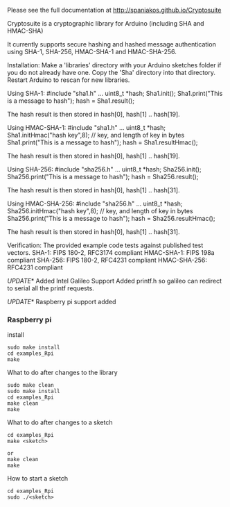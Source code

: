 Please see the full documentation at http://spaniakos.github.io/Cryptosuite

Cryptosuite is a cryptographic library for Arduino (including SHA and HMAC-SHA)

It currently supports secure hashing and hashed message authentication using SHA-1, SHA-256, HMAC-SHA-1 and HMAC-SHA-256.

Installation:
  Make a 'libraries' directory with your Arduino sketches folder if you do not already have one.
  Copy the 'Sha' directory into that directory.
  Restart Arduino to rescan for new libraries.

Using SHA-1:
  #include "sha1.h"
  ...
  uint8_t *hash;
  Sha1.init();
  Sha1.print("This is a message to hash");
  hash = Sha1.result();

  The hash result is then stored in hash[0], hash[1] .. hash[19].

Using HMAC-SHA-1:
  #include "sha1.h"
  ...
  uint8_t *hash;
  Sha1.initHmac("hash key",8); // key, and length of key in bytes
  Sha1.print("This is a message to hash");
  hash = Sha1.resultHmac();

  The hash result is then stored in hash[0], hash[1] .. hash[19].

Using SHA-256:
  #include "sha256.h"
  ...
  uint8_t *hash;
  Sha256.init();
  Sha256.print("This is a message to hash");
  hash = Sha256.result();

  The hash result is then stored in hash[0], hash[1] .. hash[31].

Using HMAC-SHA-256:
  #include "sha256.h"
  ...
  uint8_t *hash;
  Sha256.initHmac("hash key",8); // key, and length of key in bytes
  Sha256.print("This is a message to hash");
  hash = Sha256.resultHmac();

  The hash result is then stored in hash[0], hash[1] .. hash[31].


Verification:
  The provided example code tests against published test vectors.
  SHA-1: FIPS 180-2, RFC3174 compliant
  HMAC-SHA-1: FIPS 198a compliant
  SHA-256: FIPS 180-2, RFC4231 compliant
  HMAC-SHA-256:  RFC4231 compliant

*UPDATE** Added Intel Galileo Support
Added printf.h so galileo can redirect to serial all the printf requests.

*UPDATE** Raspberry pi support added
### Raspberry  pi
install
```
sudo make install
cd examples_Rpi
make
```

What to do after changes to the library
```
sudo make clean
sudo make install
cd examples_Rpi
make clean
make
```

What to do after changes to a sketch
```
cd examples_Rpi
make <sketch>

or 
make clean
make
```

How to start a sketch
```
cd examples_Rpi
sudo ./<sketch>
```

